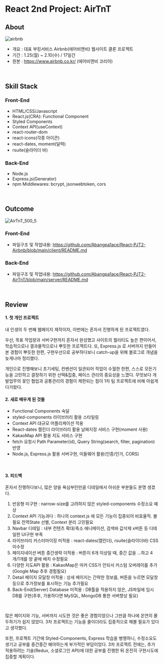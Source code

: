# React 2nd Project: AirTnT

## About
![airbnb](https://user-images.githubusercontent.com/67219914/109384034-9974f400-792d-11eb-8e10-b532b3f1ad93.jpg)
- 개요 : 대표 부킹서비스 Airbnb(에어비앤비) 웹사이트 클론 프로젝트
- 기간 : 1.25(월) ~ 2.10(수) / 17일간
- 원본 : https://www.airbnb.co.kr/ (에어비앤비 코리아)
<br />

## Skill Stack
### Front-End
- HTML/CSS/Javascript
- React.js(CRA): Functional Component
- Styled Components
- Context API(useContext)
- react-router-dom
- react-icons(각종 아이콘)
- react-dates, moment(달력)
- rsuite(슬라이더 바)

### Back-End
- Node.js
- Express.js(Generator)
- npm Middlewares: bcrypt, jsonwebtoken, cors
<br />

## Outcome
![AirTnT_500_5](https://user-images.githubusercontent.com/67219914/109272810-bb4e7800-7854-11eb-87a0-a30a52507371.gif)

### Front-End
- 파일구조 및 작업내용: https://github.com/Abangpa1ace/React-PJT2-Airbnb/blob/main/client/README.md

### Back-End
- 파일구조 및 작업내용: https://github.com/Abangpa1ace/React-PJT2-AirTnT/blob/main/server/README.md
<br />

## Review
#### 1. 첫 개인 프로젝트
내 인생의 두 번째 웹페이지 제작이자, 이번에는 혼자서 진행하게 된 프로젝트였다. 

우선, 목표 작업량과 서버구현까지 혼자서 완성했고 사이트의 퀄리티도 높은 편이어서, 학습적으로나 결과물적으로나 뿌듯한 프로젝트다.
또, Express.js 로 서버까지 만들어본 경험이 뿌듯한 한편, 구현우선으로 공부하다보니 catch-up을 위해 블로그로 개념을 늦게나마 정리했다.

개인으로 진행해보니 초기세팅, 컨벤션이 일관되어 작업이 수월한 한편, 스스로 모든기능을 고민하고 결정하기 위한 선택&집중, 페이스 관리의 중요성을 느꼈다.
무엇보다 개발업무의 꽃인 협업과 공통관리의 경험이 제한되는 점이 1차 팀 프로젝트에 비해 아쉽게 다가왔다.
<br />

#### 2. 새로 배우게 된 것들
- Functional Components 숙달 
- styled-components 라이브러리 활용 스타일링
- Context API 대규모 어플리케이션 적용 
- React-dates 캘린더 라이브러리 활용 날짜지정 서비스 구현(moment 사용)
- KakaoMap API 활용 지도 서비스 구현 
- fetch 요청시 Path Parameter(id), Query String(search, filter, pagination) 반영
- Node.js, Express.js 활용 서버구현, 미들웨어 활용(인증/인가, CORS) 
<br />

#### 3. 피드백
혼자서 진행하다보니, 많은 양을 욕심부린만큼 디테일에서 아쉬운 부분들도 분명 생겼다.
1) 반응형 미구현 : narrow-size를 고려하지 않은 styled-components 수정소요 예상
2) Context API 기능과다 : 하나의 context.js 에 모든 기능이 집중되어 비효율적. 불필요 전역State 선별, Context 분리 고민필요
3) Navbar 디테일 : 내부 컨텐츠 확대/축소 애니메이션, 검색바 값삭제 x버튼 등 디테일한 UI구현 부족
4) 라이브러리 커스터마이징 미적용 : react-dates(캘린더), rsuite(슬라이더바) CSS 미수정
5) 페이지네이션 버튼 중간생략 미적용 : 버튼이 6개 이상일 때, 중간 값을 ...하고 4개/1개를 양 끝에 배치 수정필요
6) 다양한 지도API 활용 : KakaoMap은 마커 CSS가 안되서 커스텀 오버레이를 추가(Google Map 추후 경험필요)
7) Detail 페이지 모달창 미적용 : 상세 페이지는 간략한 정보를, 버튼을 누르면 모달창 등으로 추가정보를 표시하는 기능 추가필요
8) Back-End(Server) Database 미적용 : DB툴을 적용하지 않은, JS파일에 임시DB를 구현(추후, 가용하다면 MySQL, MongoDB 통한 서버향상 필요)
<br />

많은 페이지와 기능, 서버까지 시도한 것은 좋은 경험이었으나 그만큼 하나에 온연히 몰두하기가 쉽지 않았다. 3차 프로젝트는 기능을 줄이더라도 집중적으로 해볼 필요가 있다고 생각했다.

또한, 프로젝트 기간에 Styled-Components, Express 학습을 병행하니, 수정소요도 생기고 공부를 중간중간 해야하는게 부가적인 부담이었다.
3차 프로젝트 전에는, 추가 적용하려는 기술(Redux, 소셜로그인 API)에 대한 공부를 진행한 뒤 온전히 구현시도에 집중할 계획이다.
